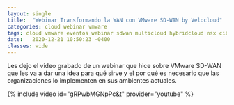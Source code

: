 ```yaml
---
layout: single
title:  "Webinar Transformando la WAN con VMware SD-WAN by Velocloud"
categories: cloud webinar vmware
tags: cloud vmware eventos webinar sdwan multicloud hybridcloud nsx ciberseguridad
date:   2020-12-21 10:50:23 -0400
classes: wide
---
```

Les dejo el video grabado de un webinar que hice sobre VMware SD-WAN que les va a dar una idea para qué sirve y el por qué es necesario que las organizaciones lo implementen en sus ambientes actuales.

{% include video id="gRPwbMGNpPc&t" provider="youtube" %}